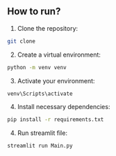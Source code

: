 ## How to run?

1) Clone the repository:

```sh
git clone 
```

2) Create a virtual environment:

```sh
python -m venv venv
```

3) Activate your environment:

```sh
venv\Scripts\activate
```
4) Install necessary dependencies:

```sh
pip install -r requirements.txt
```

4) Run streamlit file:

```sh
streamlit run Main.py  
```
